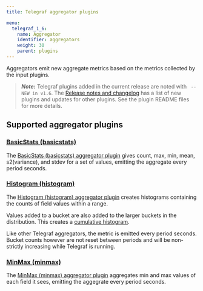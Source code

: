 ```yaml
---
title: Telegraf aggregator plugins

menu:
  telegraf_1_6:
    name: Aggregator
    identifier: aggregators
    weight: 30
    parent: plugins
---
```


Aggregators emit new aggregate metrics based on the metrics collected by the input plugins.

> ***Note:*** Telegraf plugins added in the current release are noted with ` -- NEW in v1.6`.
>The [Release notes and changelog](/telegraf/v1.6/about_the_project/release-notes-changelog) has a list of new plugins and updates for other plugins. See the plugin README files for more details.

## Supported aggregator plugins


### [BasicStats (basicstats)](https://github.com/influxdata/telegraf/tree/release-1.6/plugins/aggregators/basicstats)

The [BasicStats (basicstats) aggregator plugin](https://github.com/influxdata/telegraf/tree/release-1.6/plugins/aggregators/basicstats) gives count, max, min, mean, s2(variance), and stdev for a set of values, emitting the aggregate every period seconds.

### [Histogram (histogram)](https://github.com/influxdata/telegraf/tree/release-1.6/plugins/aggregators/histogram)

The [Histogram (histogram) aggregator plugin](https://github.com/influxdata/telegraf/tree/release-1.6/plugins/aggregators/histogram) creates histograms containing the counts of field values within a range.

Values added to a bucket are also added to the larger buckets in the distribution. This creates a [cumulative histogram](https://en.wikipedia.org/wiki/Histogram#/media/File:Cumulative_vs_normal_histogram.svg).

Like other Telegraf aggregators, the metric is emitted every period seconds. Bucket counts however are not reset between periods and will be non-strictly increasing while Telegraf is running.

### [MinMax (minmax)](https://github.com/influxdata/telegraf/tree/release-1.6/plugins/aggregators/minmax)

The [MinMax (minmax) aggregator plugin](https://github.com/influxdata/telegraf/tree/release-1.6/plugins/aggregators/minmax) aggregates min and max values of each field it sees, emitting the aggegrate every period seconds.
